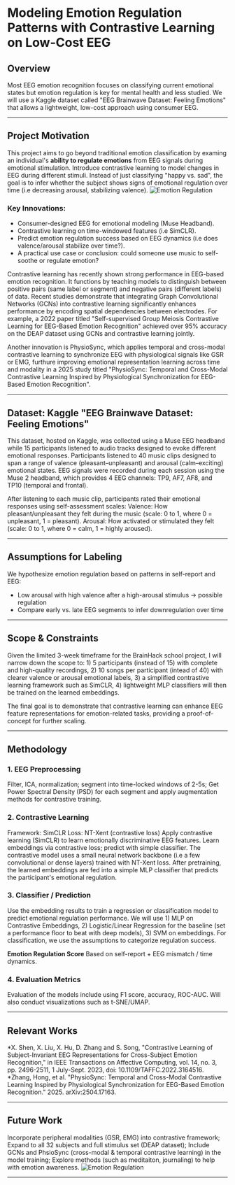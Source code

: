 # Modeling Emotion Regulation Patterns with Contrastive Learning on Low-Cost EEG

## Overview
Most EEG emotion recognition focuses on classifying current emotional states but emotion regulation is key for mental health and less studied. We will use a Kaggle dataset called "EEG Brainwave Dataset: Feeling Emotions" that allows a lightweight, low-cost approach using consumer EEG.

---

## Project Motivation
This project aims to go beyond traditional emotion classification by examing an individual's **ability to regulate emotions** from EEG signals during emotional stimulation. Introduce contrastive learning to model changes in EEG during different stimuli. Instead of just classifying "happy vs. sad", the goal is to infer whether the subject shows signs of emotional regulation over time (i.e decreasing arousal, stabilizing valence).
![Emotion Regulation](https://illuminatingyou.com/wp-content/uploads/2023/10/AdobeStock_647250235-scaled.jpeg)

### Key Innovations:
- Consumer-designed EEG for emotional modeling (Muse Headband).
- Contrastive learning on time-windowed features (i.e SimCLR).
- Predict emotion regulation success based on EEG dynamics (i.e does valence/arousal stabilize over time?).
- A practical use case or conclusion: could someone use music to self-soothe or regulate emotion?

Contrastive learning has recently shown strong performance in EEG-based emotion recognition. It functions by teaching models to distinguish between positive pairs (same label or segment) and negative pairs (different labels) of data. Recent studies demonstrate that integrating Graph Convolutional Networks (GCNs) into contrastive learning significantly enhances performance by encoding spatial dependencies between electrodes. For example, a 2022 paper titled "Self-supervised Group Meiosis Contrastive Learning for EEG-Based Emotion Recognition" achieved over 95% accuracy on the DEAP dataset using GCNs and contrastive learning jointly.

Another innovation is PhysioSync, which applies temporal and cross-modal contrastive learning to synchronize EEG with physiological signals like GSR or EMG, furthure improving emotional representation learning across time and modality in a 2025 study titled "PhysioSync: Temporal and Cross-Modal Contrastive Learning Inspired by Physiological Synchronization for EEG-Based Emotion Recognition".

---

## Dataset: Kaggle "EEG Brainwave Dataset: Feeling Emotions"
This dataset, hosted on Kaggle, was collected using a Muse EEG headband while 15 participants listened to audio tracks designed to evoke different emotional responses. Participants listened to 40 music clips designed to span a range of valence (pleasant–unpleasant) and arousal (calm–exciting) emotional states. EEG signals were recorded during each session using the Muse 2 headband, which provides 4 EEG channels: TP9, AF7, AF8, and TP10 (temporal and frontal).

After listening to each music clip, participants rated their emotional responses using self-assessment scales:
Valence: How pleasant/unpleasant they felt during the music (scale: 0 to 1, where 0 = unpleasant, 1 = pleasant).
Arousal: How activated or stimulated they felt (scale: 0 to 1, where 0 = calm, 1 = highly aroused).

---

## Assumptions for Labeling
We hypothesize emotion regulation based on patterns in self-report and EEG:
-	Low arousal with high valence after a high-arousal stimulus → possible regulation
-	Compare early vs. late EEG segments to infer downregulation over time

---

## Scope & Constraints
Given the limited 3-week timeframe for the BrainHack school project, I will narrow down the scope to: 1) 5 participants (instead of 15) with complete and high-quality recordings, 2) 10 songs per participant (intead of 40) with clearer valence or arousal emotional labels, 3) a simplified contrastive learning framework such as SimCLR, 4) lightweight MLP classifiers will then be trained on the learned embeddings. 

The final goal is to demonstrate that contrastive learning can enhance EEG feature representations for emotion-related tasks, providing a proof-of-concept for further scaling.

---

## Methodology
### 1. **EEG Preprocessing**
Filter, ICA, normalization; segment into time-locked windows of 2-5s; Get Power Spectral Density (PSD) for each segment and apply augmentation methods for contrastive training. 

### 2. **Contrastive Learning**
Framework: SimCLR
Loss: NT-Xent (contrastive loss)
Apply contrastive learning (SimCLR) to learn emotionally discriminative EEG features. Learn embeddings via contrastive loss; predict with simple classifier. The contrastive model uses a small neural network backbone (i.e a few convolutional or dense layers) trained with NT-Xent loss. After pretraining, the learned embeddings are fed into a simple MLP classifier that predicts the participant's emotional regulation.

### 3. **Classifier / Prediction**
Use the embedding results to train a regression or classification model to predict emotional regulation performance. We will use 1) MLP on Contrastive Embeddings, 2) Logistic/Linear Regression for the baseline (set a performance floor to beat with deep models), 3) SVM on embeddings. For classification, we use the assumptions to categorize regulation success.

**Emotion Regulation Score**
Based on self-report + EEG mismatch / time dynamics.

### 4. **Evaluation Metrics**
Evaluation of the models include using F1 score, accuracy, ROC-AUC. Will also conduct visualizations such as t-SNE/UMAP.

---

## Relevant Works
*X. Shen, X. Liu, X. Hu, D. Zhang and S. Song, "Contrastive Learning of Subject-Invariant EEG Representations for Cross-Subject Emotion Recognition," in IEEE Transactions on Affective Computing, vol. 14, no. 3, pp. 2496-2511, 1 July-Sept. 2023, doi: 10.1109/TAFFC.2022.3164516.
*Zhang, Hong, et al. "PhysioSync: Temporal and Cross-Modal Contrastive Learning Inspired by Physiological Synchronization for EEG-Based Emotion Recognition." 2025. arXiv:2504.17163.

---

## Future Work
Incorporate peripheral modalities (GSR, EMG) into contrastive framework;
Expand to all 32 subjects and full stimulus set (DEAP dataset);
Include GCNs and PhsioSync (cross-modal & temporal contrastive learning) in the model training;
Explore methods (such as meditaiton, journaling) to help with emotion awareness.
![Emotion Regulation](https://bewelltherapygroup.org/wp-content/uploads/2024/03/Untitled-design-67.png)

---
